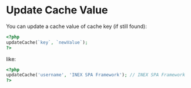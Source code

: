 # Update Cache Value

You can update a cache value of cache key (if still found):

```php
<?php
updateCache(`key`, `newValue`);
?>
```

like:

```php
<?php
updateCache('username', 'INEX SPA Framework'); // INEX SPA Framework
?>
```
